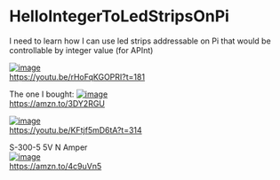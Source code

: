 # HelloIntegerToLedStripsOnPi
I need to learn how I can use led strips addressable on Pi that would be controllable by integer value (for APInt)


 
[![image](https://github.com/user-attachments/assets/46e27c33-c634-4358-85e5-005ff07df3a9)](https://youtu.be/rHoFqKGOPRI?t=181)   
https://youtu.be/rHoFqKGOPRI?t=181  


The one I bought:
[![image](https://github.com/user-attachments/assets/4a14988b-7618-44b7-b2e4-3b508604d159)](https://amzn.to/3DY2RGU)  
https://amzn.to/3DY2RGU  


[![image](https://github.com/user-attachments/assets/3d0373d3-36c3-48b5-b1dc-b37671a4daae)](https://youtu.be/KFtjf5mD6tA?t=314)  
https://youtu.be/KFtjf5mD6tA?t=314  


S-300-5 5V N Amper  
[![image](https://github.com/user-attachments/assets/a59f91e3-d30b-41c4-8407-61c1f2ed00b4)](https://amzn.to/4c9uVn5)  
https://amzn.to/4c9uVn5    
